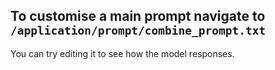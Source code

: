 ## To customise a main prompt navigate to `/application/prompt/combine_prompt.txt`

You can try editing it to see how the model responses.

